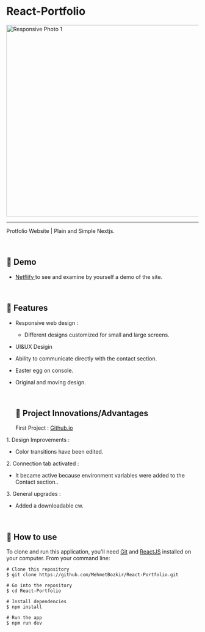 # React-Portfolio

<img align="center" src="https://github.com/MehmetBozkir/React-eCommorce-Website/assets/150898451/4bac5fc8-e7cf-4a4a-82d2-213b95e505ec" height="500" width="1200" alt="Responsive Photo 1"/>

<hr> 

Protfolio Website | Plain and Simple Nextjs.

<p align="center"> 

<br> 

## :link: Demo
  - <a target="_blank" href="https://mehmetsalihbozkir.netlify.app/"> Netflify </a> to see and examine by yourself a demo of the site.

<br> 
  
:wrench: Features 
  ------------------------------

- Responsive web design :
     - Different designs customized for small and large screens.
- UI&UX Desigin
- Ability to communicate directly with the contact section.
- Easter egg on console.
- Original and moving design.

  <br> 

  ## 💬 Project Innovations/Advantages

  First Project : <a target="_blank" href="https://github.com/MehmetBozkir/MehmetBozkir.github.io"> Github.io </a> 

1\. Design Improvements :

  - Color transitions have been edited.

2\. Connection tab activated :

  - It became active because environment variables were added to the Contact section..

3\. General upgrades :

  - Added a downloadable cw.

<br> 
 
  ## :book: How to use
To clone and run this application, you'll need [Git](https://git-scm.com/downloads) and [ReactJS](https://reactjs.org/docs/getting-started.html) installed on your computer. From your command line:

```
# Clone this repository
$ git clone https://github.com/MehmetBozkir/React-Portfolio.git

# Go into the repository
$ cd React-Portfolio

# Install dependencies
$ npm install

# Run the app
$ npm run dev
```
